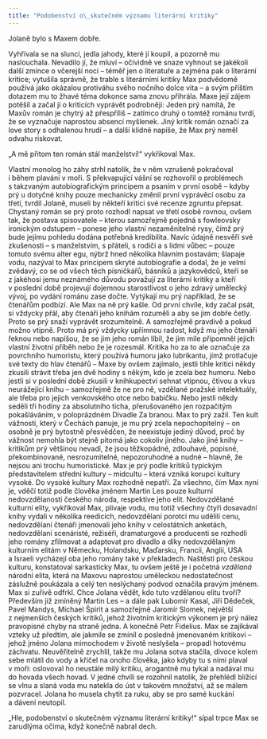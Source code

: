 ```yaml
---
title: "Podobenství o\_skutečném významu literární kritiky"
---
```


Jolaně bylo s Maxem dobře.

  

Vyhřívala se na slunci, jedla jahody, které jí koupil, a pozorně mu naslouchala. Nevadilo jí, že mluví – očividně ve snaze vyhnout se jakékoli další zmínce o včerejší noci – téměř jen o literatuře a zejména pak o literární kritice; vytušila správně, že trable s literárními kritiky Max podvědomě používá jako okázalou protiváhu svého nočního dolce vita – a svým příštím dotazem mu to žhavé téma dokonce sama znovu přihrála. Maxe její zájem potěšil a začal jí o kriticích vyprávět podrobněji: Jeden prý namítá, že Maxův román je chytrý až přespříliš – zatímco druhý o tomtéž románu tvrdí, že se vyznačuje naprostou absencí myšlenek. Jiný kritik román označí za love story s odhalenou hrudí – a další klidně napíše, že Max prý neměl odvahu riskovat.

„A mě přitom ten román stál manželství!“ vykřikoval Max.

Vlastní monolog ho záhy strhl natolik, že v něm vzrušeně pokračoval i během plavání v moři. S překvapující vášní se rozhovořil o problémech s takzvaným autobiografickým principem a psaním v první osobě – kdyby prý u dotyčné knihy pouze mechanicky změnil první vyprávěcí osobu za třetí, tvrdil Jolaně, museli by někteří kritici své recenze zgruntu přepsat. Chystaný román se prý proto rozhodl napsat ve třetí osobě rovnou, ovšem tak, že postava spisovatele – kterou samozřejmě pojedná s fowleovsky ironickým odstupem – ponese jeho vlastní nezaměnitelné rysy, čímž prý bude jejímu pohledu dodána potřebná kredibilita. Navíc údajně nesvěří své zkušenosti – s manželstvím, s přáteli, s rodiči a s lidmi vůbec – pouze tomuto svému alter egu, nýbrž hned několika hlavním postavám; šlapaje vodu, nazýval to Max principem skryté autobiografie a dodal, že je velmi zvědavý, co se od všech těch písničkářů, básníků a jazykovědců, kteří se z jakéhosi jemu neznámého důvodu považují za literární kritiky a kteří v poslední době projevují dojemnou starostlivost o jeho zdravý umělecký vývoj, po vydání románu zase dočte. Vytýkají mu prý například, že se čtenářům podbízí. Ale Max na ně prý kašle. Od první chvíle, kdy začal psát, si vždycky přál, aby čtenáři jeho knihám rozuměli a aby se jim dobře četly. Proto se prý snaží vyprávět srozumitelně. A samozřejmě pravdivě a pokud možno vtipně. Proto má prý vždycky upřímnou radost, když mu jeho čtenáři řeknou nebo napíšou, že se jim jeho román líbil, že jim mile připomněl jejich vlastní životní příběh nebo že je rozesmál. Kritika ho za to ale označuje za povrchního humoristu, který používá humoru jako lubrikantu, jímž protlačuje své texty do hlav čtenářů – Maxe by ovšem zajímalo, jestli tihle kritici někdy zkusili strávit třeba jen dvě hodiny s někým, kdo je zcela bez humoru. Nebo jestli si v poslední době zkusili v knihkupectví sehnat vtipnou, čtivou a vkus neurážející knihu – samozřejmě že ne pro ně, vzdělané pražské intelektuály, ale třeba pro jejich venkovského otce nebo babičku. Nebo jestli někdy seděli tři hodiny za absolutního ticha, přerušovaného jen rozpačitým pokašláváním, v poloprázdném Divadle Za branou. Max to prý zažil. Ten kult vážnosti, který v Čechách panuje, je mu prý zcela nepochopitelný – on osobně je prý bytostně přesvědčen, že neexistuje jediný důvod, proč by vážnost nemohla být stejně pitomá jako cokoliv jiného. Jako jiné knihy – kritikům prý většinou nevadí, že jsou těžkopádné, zdlouhavé, popisné, překombinované, nesrozumitelné, nepozoruhodné a nudné – hlavně, že nejsou ani trochu humoristické. Max je prý podle kritiků typickým představitelem střední kultury – midcultu – která vzniká korupcí kultury vysoké. Do vysoké kultury Max rozhodně nepatří. Za všechno, čím Max nyní je, vděčí totiž podle člověka jménem Martin Les pouze kulturní nedovzdělanosti českého národa, respektive jeho elit. Nedovzdělané kulturní elity, vykřikoval Max, plivaje vodu, mu totiž všechny čtyři dosavadní knihy vydali v několika reedicích, nedovzdělaní porotci mu udělili cenu, nedovzdělaní čtenáři jmenovali jeho knihy v celostátních anketách, nedovzdělaní scenáristé, režiséři, dramaturgové a producenti se rozhodli jeho romány zfilmovat a adaptovat pro divadlo a díky nedovzdělaným kulturním elitám v Německu, Holandsku, Maďarsku, Francii, Anglii, USA a Israeli vycházejí oba jeho romány také v překladech. Naštěstí pro českou kulturu, konstatoval sarkasticky Max, tu ovšem ještě je i početná _vzdělaná_ národní elita, která na Maxovu naprostou uměleckou nedostatečnost záslužně poukázala a celý ten neslýchaný podvod označila pravým jménem. Max si zuřivě odfrkl. Chce Jolana vědět, kdo tuto vzdělanou elitu tvoří? Především již zmíněný Martin Les – a dále pak Lubomír Kasal, Jiří Dědeček, Pavel Mandys, Michael Špirit a samozřejmě Jaromír Slomek, největší z nejmenších českých kritiků, jehož životním kritickým výkonem je prý nález pravopisné chyby na straně jedna. A konečně Petr Fidelius. Max se zajíkával vzteky už předtím, ale jakmile se zmínil o posledně jmenovaném kritikovi – jehož jméno Jolana mimochodem v životě neslyšela – propadl hotovému záchvatu. Neuvěřitelně zrychlil, takže mu Jolana sotva stačila, divoce kolem sebe mlátil do vody a křičel na onoho člověka, jako kdyby tu s nimi plaval v moři: oslovoval ho neustále milý kritiku, arogantně mu tykal a nadával mu do hovada všech hovad. V jedné chvíli se rozohnil natolik, že přehlédl blížící se vlnu a slaná voda mu natekla do úst v takovém množství, až se málem pozvracel. Jolana ho musela chytit za ruku, aby se pro samé kuckání a dávení neutopil.

„Hle, podobenství o skutečném významu literární kritiky!“ sípal trpce Max se zarudlýma očima, když konečně nabral dech.

